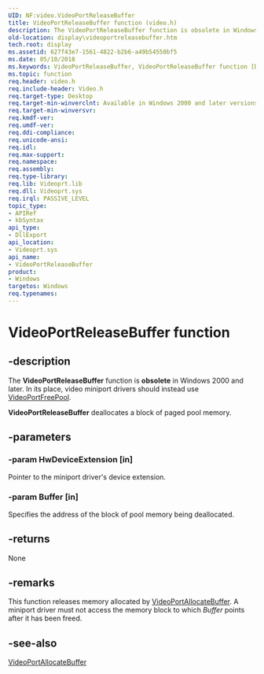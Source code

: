 ```yaml
---
UID: NF:video.VideoPortReleaseBuffer
title: VideoPortReleaseBuffer function (video.h)
description: The VideoPortReleaseBuffer function is obsolete in Windows 2000 and later. In its place, video miniport drivers should instead use VideoPortFreePool. VideoPortReleaseBuffer deallocates a block of paged pool memory.
old-location: display\videoportreleasebuffer.htm
tech.root: display
ms.assetid: 627f43e7-1561-4822-b2b6-a49b54550bf5
ms.date: 05/10/2018
ms.keywords: VideoPortReleaseBuffer, VideoPortReleaseBuffer function [Display Devices], VideoPort_Functions_908af223-2ee5-4e86-b5ab-47f7f3cc459b.xml, display.videoportreleasebuffer, video/VideoPortReleaseBuffer
ms.topic: function
req.header: video.h
req.include-header: Video.h
req.target-type: Desktop
req.target-min-winverclnt: Available in Windows 2000 and later versions of the Windows operating systems.
req.target-min-winversvr: 
req.kmdf-ver: 
req.umdf-ver: 
req.ddi-compliance: 
req.unicode-ansi: 
req.idl: 
req.max-support: 
req.namespace: 
req.assembly: 
req.type-library: 
req.lib: Videoprt.lib
req.dll: Videoprt.sys
req.irql: PASSIVE_LEVEL
topic_type:
- APIRef
- kbSyntax
api_type:
- DllExport
api_location:
- Videoprt.sys
api_name:
- VideoPortReleaseBuffer
product:
- Windows
targetos: Windows
req.typenames: 
---
```


# VideoPortReleaseBuffer function


## -description


The <b>VideoPortReleaseBuffer</b> function is <b>obsolete</b> in Windows 2000 and later. In its place, video miniport drivers should instead use <a href="https://msdn.microsoft.com/library/windows/hardware/ff570301">VideoPortFreePool</a>. 

<b>VideoPortReleaseBuffer</b> deallocates a block of paged pool memory.


## -parameters




### -param HwDeviceExtension [in]

Pointer to the miniport driver's device extension.


### -param Buffer [in]

Specifies the address of the block of pool memory being deallocated.


## -returns



None




## -remarks



This function releases memory allocated by <a href="https://msdn.microsoft.com/library/windows/hardware/ff570177">VideoPortAllocateBuffer</a>. A miniport driver must not access the memory block to which <i>Buffer</i> points after it has been freed. 




## -see-also




<a href="https://msdn.microsoft.com/library/windows/hardware/ff570177">VideoPortAllocateBuffer</a>
 

 

